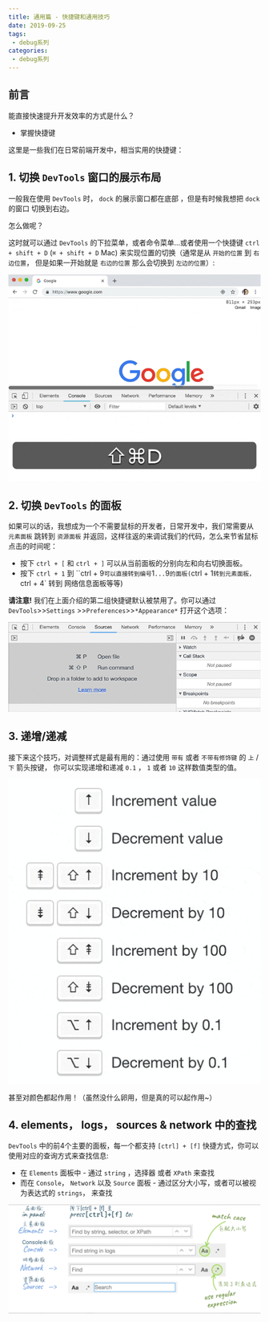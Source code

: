 ```yaml
---
title: 通用篇 - 快捷键和通用技巧
date: 2019-09-25
tags: 
 - debug系列
categories: 
 - debug系列
---
```


## 前言

能直接快速提升开发效率的方式是什么？

- 掌握快捷键

这里是一些我们在日常前端开发中，相当实用的快捷键：

## 1. 切换 `DevTools` 窗口的展示布局

一般我在使用 `DevTools` 时， `dock` 的展示窗口都在底部 ，但是有时候我想把 `dock` 的窗口 切换到右边。

怎么做呢？

这时就可以通过 `DevTools` 的下拉菜单，或者命令菜单...或者使用一个快捷键 `ctrl + shift + D` (`⌘ + shift + D` Mac) 来实现位置的切换（通常是从 `开始的位置` 到 `右边位置`， 但是如果一开始就是 `右边的位置` 那么会切换到 `左边的位置`）:



![img](/imgs/debug/DevTools_dock.gif)



## 2. 切换 `DevTools` 的面板

如果可以的话，我想成为一个不需要鼠标的开发者，日常开发中，我们常需要从 `元素面板` 跳转到 `资源面板` 并返回，这样往返的来调试我们的代码，怎么来节省鼠标点击的时间呢：

- 按下 `ctrl + [` 和 `ctrl + ]` 可以从当前面板的分别向左和向右切换面板。
- 按下 `ctrl + 1` 到 ``ctrl + 9`可以直接转到编号`1`...`9`的面板(`ctrl + 1`转到元素面板，`ctrl + 4` 转到 网络信息面板等等)

**请注意!** 我们在上面介绍的第二组快捷键默认被禁用了。你可以通过 `DevTools`>>`Settings` >>`Preferences`>>`*Appearance*` 打开这个选项：



![img](/imgs/debug/DevTools_step.gif)



## 3. 递增/递减

接下来这个技巧，对调整样式是最有用的：通过使用 `带有` 或者 `不带有修饰键` 的 `上` / `下` 箭头按键， 你可以实现递增和递减 `0.1` ， `1` 或者 `10` 这样数值类型的值。



![img](/imgs/debug/DevTools_fast.gif)



甚至对颜色都起作用！（虽然没什么卵用，但是真的可以起作用~）

## 4. elements， logs， sources & network 中的查找

`DevTools` 中的前4个主要的面板，每一个都支持 `[ctrl] + [f]` 快捷方式，你可以使用对应的查询方式来查找信息:

- 在 `Elements` 面板中 - 通过 `string` ，选择器 或者 `XPath` 来查找
- 而在 `Console`， `Network` 以及 `Source` 面板 - 通过区分大小写，或者可以被视为表达式的 `strings`， 来查找



![img](/imgs/debug/DevTools_find.png)